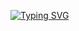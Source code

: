 [![Typing SVG](https://readme-typing-svg.demolab.com/?lines=你好，世界！我係李兆智。;歡迎嚟訪我嘅+GitHub+專頁！;我係嚟自廣州嘅自由開發者同埋設計師。;呢度有我嘅技術項目同文章。;全棧+Web+應用程式設計同開發;商業智能分析同報表自動工具;資訊管理同業務决策系統;高慧辦公同學習輔助工具;智能数碼藝術同設計工具)](https://git.io/typing-svg)

<!--
### Hi there 👋

**mrlizhaozhi/mrlizhaozhi** is a ✨ _special_ ✨ repository because its `README.md` (this file) appears on your GitHub profile.

Here are some ideas to get you started:

- 🔭 I’m currently working on ...
- 🌱 I’m currently learning ...
- 👯 I’m looking to collaborate on ...
- 🤔 I’m looking for help with ...
- 💬 Ask me about ...
- 📫 How to reach me: ...
- 😄 Pronouns: ...
- ⚡ Fun fact: ...
-->
